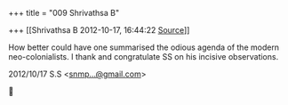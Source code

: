 +++
title = "009 Shrivathsa B"

+++
[[Shrivathsa B	2012-10-17, 16:44:22 [Source](https://groups.google.com/g/bvparishat/c/BR9F6kSuXY4)]]



How better could have one summarised the odious agenda of the modern neo-colonialists. I thank and congratulate SS on his incisive observations.  
  
  
  

2012/10/17 S.S \<[snmp...@gmail.com]()\>



